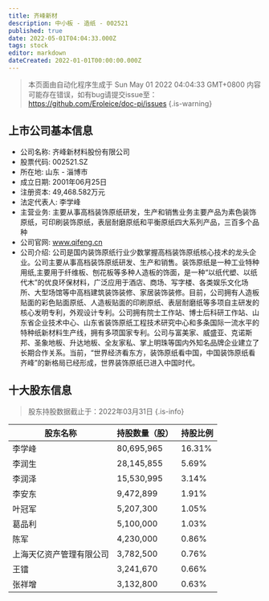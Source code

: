 ```yaml
---
title: 齐峰新材
description: 中小板 - 造纸 - 002521
published: true
date: 2022-05-01T04:04:33.000Z
tags: stock
editor: markdown
dateCreated: 2022-01-01T00:00:00.000Z
---
```


> 本页面由自动化程序生成于 Sun May 01 2022 04:04:33 GMT+0800
> 内容可能存在错误，如有bug请提交issue至：https://github.com/Eroleice/doc-pi/issues
{.is-warning}

## 上市公司基本信息
- 公司名称: 齐峰新材料股份有限公司
- 股票代码: 002521.SZ
- 所在地: 山东 - 淄博市
- 成立日期: 2001年06月25日
- 注册资本: 49,468.582万元
- 法定代表人: 李学峰
- 主营业务: 主要从事高档装饰原纸研发，生产和销售业务主要产品为素色装饰原纸，可印刷装饰原纸，表层耐磨原纸和平衡原纸四大系列产品，三百多个品种
- 公司官网: www.qifeng.cn
- 公司介绍: 公司是国内装饰原纸行业少数掌握高档装饰原纸核心技术的龙头企业。公司主要从事高档装饰原纸研发、生产和销售。装饰原纸是一种工业特种用纸,主要用于纤维板、刨花板等多种人造板的饰面，是一种“以纸代塑、以纸代木”的优良环保材料，广泛应用于酒店、商场、写字楼、各类娱乐文化场所、大型场馆等中高档建筑装饰装修、家居装饰装修。目前，公司拥有人造板贴面的彩色贴面原纸、人造板贴面的印刷原纸、表层耐磨纸等多项自主研发的核心发明专利，外观设计专利。公司拥有院士工作站、博士后科研工作站、山东省企业技术中心、山东省装饰原纸工程技术研究中心和多条国际一流水平的特种纸新材料生产线，拥有多项国家专利。公司与富美家、威盛亚、克诺斯邦、圣象地板、升达地板、全友家私、掌上明珠等国内外知名品牌企业建立了长期合作关系。当前，“世界经济看东方，装饰原纸看中国，中国装饰原纸看齐峰”的新格局已经形成，世界装饰原纸已进入中国时代。


## 十大股东信息
> 股东持股数据截止于：2022年03月31日
{.is-info}

| 股东名称 | 持股数量（股） | 持股比例 |
| --- | --- | --- |
| 李学峰 | 80,695,965 | 16.31% |
| 李润生 | 28,145,855 | 5.69% |
| 李润泽 | 15,530,995 | 3.14% |
| 李安东 | 9,472,899 | 1.91% |
| 叶冠军 | 5,207,300 | 1.05% |
| 葛品利 | 5,100,000 | 1.03% |
| 陈军 | 4,230,000 | 0.86% |
| 上海天亿资产管理有限公司 | 3,782,500 | 0.76% |
| 王镭 | 3,241,670 | 0.66% |
| 张祥增 | 3,132,800 | 0.63% |




